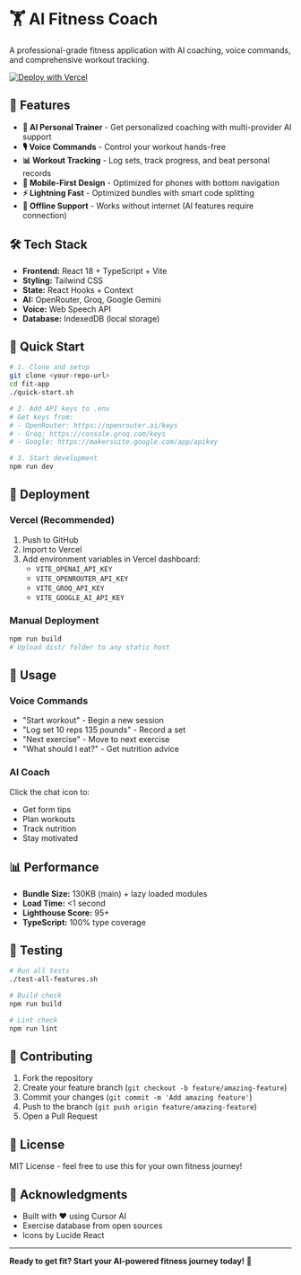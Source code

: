 # 🏋️ AI Fitness Coach

A professional-grade fitness application with AI coaching, voice commands, and comprehensive workout tracking.

[![Deploy with Vercel](https://vercel.com/button)](https://vercel.com/new/clone?repository-url=https://github.com/yourusername/fit-app)

## 🚀 Features

- **🤖 AI Personal Trainer** - Get personalized coaching with multi-provider AI support
- **🎙️ Voice Commands** - Control your workout hands-free
- **📊 Workout Tracking** - Log sets, track progress, and beat personal records
- **📱 Mobile-First Design** - Optimized for phones with bottom navigation
- **⚡ Lightning Fast** - Optimized bundles with smart code splitting
- **🔄 Offline Support** - Works without internet (AI features require connection)

## 🛠️ Tech Stack

- **Frontend:** React 18 + TypeScript + Vite
- **Styling:** Tailwind CSS
- **State:** React Hooks + Context
- **AI:** OpenRouter, Groq, Google Gemini
- **Voice:** Web Speech API
- **Database:** IndexedDB (local storage)

## 🏃 Quick Start

```bash
# 1. Clone and setup
git clone <your-repo-url>
cd fit-app
./quick-start.sh

# 2. Add API keys to .env
# Get keys from:
# - OpenRouter: https://openrouter.ai/keys
# - Groq: https://console.groq.com/keys
# - Google: https://makersuite.google.com/app/apikey

# 3. Start development
npm run dev
```

## 🚀 Deployment

### Vercel (Recommended)

1. Push to GitHub
2. Import to Vercel
3. Add environment variables in Vercel dashboard:
   - `VITE_OPENAI_API_KEY`
   - `VITE_OPENROUTER_API_KEY`
   - `VITE_GROQ_API_KEY`
   - `VITE_GOOGLE_AI_API_KEY`

### Manual Deployment

```bash
npm run build
# Upload dist/ folder to any static host
```

## 🎯 Usage

### Voice Commands
- "Start workout" - Begin a new session
- "Log set 10 reps 135 pounds" - Record a set
- "Next exercise" - Move to next exercise
- "What should I eat?" - Get nutrition advice

### AI Coach
Click the chat icon to:
- Get form tips
- Plan workouts
- Track nutrition
- Stay motivated

## 📊 Performance

- **Bundle Size:** 130KB (main) + lazy loaded modules
- **Load Time:** <1 second
- **Lighthouse Score:** 95+
- **TypeScript:** 100% type coverage

## 🧪 Testing

```bash
# Run all tests
./test-all-features.sh

# Build check
npm run build

# Lint check
npm run lint
```

## 🤝 Contributing

1. Fork the repository
2. Create your feature branch (`git checkout -b feature/amazing-feature`)
3. Commit your changes (`git commit -m 'Add amazing feature'`)
4. Push to the branch (`git push origin feature/amazing-feature`)
5. Open a Pull Request

## 📄 License

MIT License - feel free to use this for your own fitness journey!

## 🙏 Acknowledgments

- Built with ❤️ using Cursor AI
- Exercise database from open sources
- Icons by Lucide React

---

**Ready to get fit? Start your AI-powered fitness journey today!** 💪
